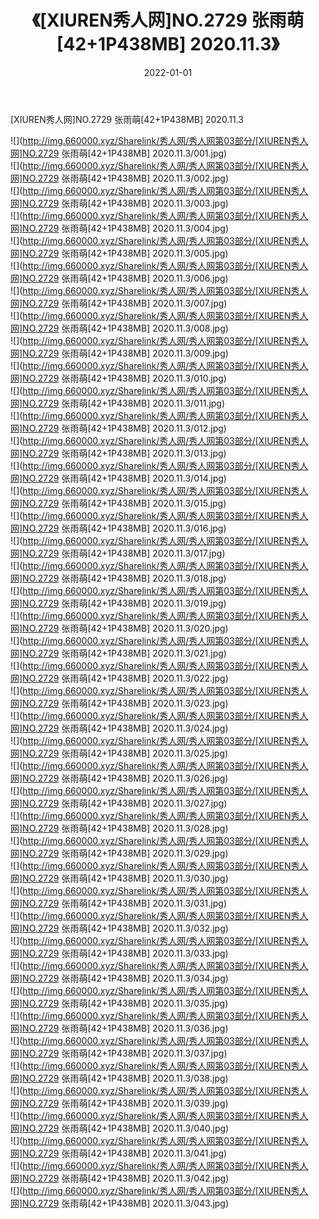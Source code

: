 ﻿---
layout: post
title:  《[XIUREN秀人网]NO.2729 张雨萌[42+1P438MB] 2020.11.3》
date:   2022-01-01
img: http://img.660000.xyz/Sharelink/秀人网/秀人网第03部分/[XIUREN秀人网]NO.2729 张雨萌[42+1P438MB] 2020.11.3/000.jpg
categories: [美女, 清纯, 唯美]
---

[XIUREN秀人网]NO.2729 张雨萌[42+1P438MB] 2020.11.3

 ![](http://img.660000.xyz/Sharelink/秀人网/秀人网第03部分/[XIUREN秀人网]NO.2729 张雨萌[42+1P438MB] 2020.11.3/001.jpg) <br>![](http://img.660000.xyz/Sharelink/秀人网/秀人网第03部分/[XIUREN秀人网]NO.2729 张雨萌[42+1P438MB] 2020.11.3/002.jpg) <br>![](http://img.660000.xyz/Sharelink/秀人网/秀人网第03部分/[XIUREN秀人网]NO.2729 张雨萌[42+1P438MB] 2020.11.3/003.jpg) <br>![](http://img.660000.xyz/Sharelink/秀人网/秀人网第03部分/[XIUREN秀人网]NO.2729 张雨萌[42+1P438MB] 2020.11.3/004.jpg) <br>![](http://img.660000.xyz/Sharelink/秀人网/秀人网第03部分/[XIUREN秀人网]NO.2729 张雨萌[42+1P438MB] 2020.11.3/005.jpg) <br>![](http://img.660000.xyz/Sharelink/秀人网/秀人网第03部分/[XIUREN秀人网]NO.2729 张雨萌[42+1P438MB] 2020.11.3/006.jpg) <br>![](http://img.660000.xyz/Sharelink/秀人网/秀人网第03部分/[XIUREN秀人网]NO.2729 张雨萌[42+1P438MB] 2020.11.3/007.jpg) <br>![](http://img.660000.xyz/Sharelink/秀人网/秀人网第03部分/[XIUREN秀人网]NO.2729 张雨萌[42+1P438MB] 2020.11.3/008.jpg) <br>![](http://img.660000.xyz/Sharelink/秀人网/秀人网第03部分/[XIUREN秀人网]NO.2729 张雨萌[42+1P438MB] 2020.11.3/009.jpg) <br>![](http://img.660000.xyz/Sharelink/秀人网/秀人网第03部分/[XIUREN秀人网]NO.2729 张雨萌[42+1P438MB] 2020.11.3/010.jpg) <br>![](http://img.660000.xyz/Sharelink/秀人网/秀人网第03部分/[XIUREN秀人网]NO.2729 张雨萌[42+1P438MB] 2020.11.3/011.jpg) <br>![](http://img.660000.xyz/Sharelink/秀人网/秀人网第03部分/[XIUREN秀人网]NO.2729 张雨萌[42+1P438MB] 2020.11.3/012.jpg) <br>![](http://img.660000.xyz/Sharelink/秀人网/秀人网第03部分/[XIUREN秀人网]NO.2729 张雨萌[42+1P438MB] 2020.11.3/013.jpg) <br>![](http://img.660000.xyz/Sharelink/秀人网/秀人网第03部分/[XIUREN秀人网]NO.2729 张雨萌[42+1P438MB] 2020.11.3/014.jpg) <br>![](http://img.660000.xyz/Sharelink/秀人网/秀人网第03部分/[XIUREN秀人网]NO.2729 张雨萌[42+1P438MB] 2020.11.3/015.jpg) <br>![](http://img.660000.xyz/Sharelink/秀人网/秀人网第03部分/[XIUREN秀人网]NO.2729 张雨萌[42+1P438MB] 2020.11.3/016.jpg) <br>![](http://img.660000.xyz/Sharelink/秀人网/秀人网第03部分/[XIUREN秀人网]NO.2729 张雨萌[42+1P438MB] 2020.11.3/017.jpg) <br>![](http://img.660000.xyz/Sharelink/秀人网/秀人网第03部分/[XIUREN秀人网]NO.2729 张雨萌[42+1P438MB] 2020.11.3/018.jpg) <br>![](http://img.660000.xyz/Sharelink/秀人网/秀人网第03部分/[XIUREN秀人网]NO.2729 张雨萌[42+1P438MB] 2020.11.3/019.jpg) <br>![](http://img.660000.xyz/Sharelink/秀人网/秀人网第03部分/[XIUREN秀人网]NO.2729 张雨萌[42+1P438MB] 2020.11.3/020.jpg) <br>![](http://img.660000.xyz/Sharelink/秀人网/秀人网第03部分/[XIUREN秀人网]NO.2729 张雨萌[42+1P438MB] 2020.11.3/021.jpg) <br>![](http://img.660000.xyz/Sharelink/秀人网/秀人网第03部分/[XIUREN秀人网]NO.2729 张雨萌[42+1P438MB] 2020.11.3/022.jpg) <br>![](http://img.660000.xyz/Sharelink/秀人网/秀人网第03部分/[XIUREN秀人网]NO.2729 张雨萌[42+1P438MB] 2020.11.3/023.jpg) <br>![](http://img.660000.xyz/Sharelink/秀人网/秀人网第03部分/[XIUREN秀人网]NO.2729 张雨萌[42+1P438MB] 2020.11.3/024.jpg) <br>![](http://img.660000.xyz/Sharelink/秀人网/秀人网第03部分/[XIUREN秀人网]NO.2729 张雨萌[42+1P438MB] 2020.11.3/025.jpg) <br>![](http://img.660000.xyz/Sharelink/秀人网/秀人网第03部分/[XIUREN秀人网]NO.2729 张雨萌[42+1P438MB] 2020.11.3/026.jpg) <br>![](http://img.660000.xyz/Sharelink/秀人网/秀人网第03部分/[XIUREN秀人网]NO.2729 张雨萌[42+1P438MB] 2020.11.3/027.jpg) <br>![](http://img.660000.xyz/Sharelink/秀人网/秀人网第03部分/[XIUREN秀人网]NO.2729 张雨萌[42+1P438MB] 2020.11.3/028.jpg) <br>![](http://img.660000.xyz/Sharelink/秀人网/秀人网第03部分/[XIUREN秀人网]NO.2729 张雨萌[42+1P438MB] 2020.11.3/029.jpg) <br>![](http://img.660000.xyz/Sharelink/秀人网/秀人网第03部分/[XIUREN秀人网]NO.2729 张雨萌[42+1P438MB] 2020.11.3/030.jpg) <br>![](http://img.660000.xyz/Sharelink/秀人网/秀人网第03部分/[XIUREN秀人网]NO.2729 张雨萌[42+1P438MB] 2020.11.3/031.jpg) <br>![](http://img.660000.xyz/Sharelink/秀人网/秀人网第03部分/[XIUREN秀人网]NO.2729 张雨萌[42+1P438MB] 2020.11.3/032.jpg) <br>![](http://img.660000.xyz/Sharelink/秀人网/秀人网第03部分/[XIUREN秀人网]NO.2729 张雨萌[42+1P438MB] 2020.11.3/033.jpg) <br>![](http://img.660000.xyz/Sharelink/秀人网/秀人网第03部分/[XIUREN秀人网]NO.2729 张雨萌[42+1P438MB] 2020.11.3/034.jpg) <br>![](http://img.660000.xyz/Sharelink/秀人网/秀人网第03部分/[XIUREN秀人网]NO.2729 张雨萌[42+1P438MB] 2020.11.3/035.jpg) <br>![](http://img.660000.xyz/Sharelink/秀人网/秀人网第03部分/[XIUREN秀人网]NO.2729 张雨萌[42+1P438MB] 2020.11.3/036.jpg) <br>![](http://img.660000.xyz/Sharelink/秀人网/秀人网第03部分/[XIUREN秀人网]NO.2729 张雨萌[42+1P438MB] 2020.11.3/037.jpg) <br>![](http://img.660000.xyz/Sharelink/秀人网/秀人网第03部分/[XIUREN秀人网]NO.2729 张雨萌[42+1P438MB] 2020.11.3/038.jpg) <br>![](http://img.660000.xyz/Sharelink/秀人网/秀人网第03部分/[XIUREN秀人网]NO.2729 张雨萌[42+1P438MB] 2020.11.3/039.jpg) <br>![](http://img.660000.xyz/Sharelink/秀人网/秀人网第03部分/[XIUREN秀人网]NO.2729 张雨萌[42+1P438MB] 2020.11.3/040.jpg) <br>![](http://img.660000.xyz/Sharelink/秀人网/秀人网第03部分/[XIUREN秀人网]NO.2729 张雨萌[42+1P438MB] 2020.11.3/041.jpg) <br>![](http://img.660000.xyz/Sharelink/秀人网/秀人网第03部分/[XIUREN秀人网]NO.2729 张雨萌[42+1P438MB] 2020.11.3/042.jpg) <br>![](http://img.660000.xyz/Sharelink/秀人网/秀人网第03部分/[XIUREN秀人网]NO.2729 张雨萌[42+1P438MB] 2020.11.3/043.jpg) <br>